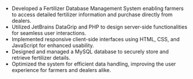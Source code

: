 * Developed a Fertilizer Database Management System enabling farmers to access detailed fertilizer information and purchase directly from dealers.
* Utilized JetBrains DataGrip and PHP to design server-side functionalities for seamless user interactions.
* Implemented responsive client-side interfaces using HTML, CSS, and JavaScript for enhanced usability.
* Designed and managed a MySQL database to securely store and retrieve fertilizer details.
* Optimized the system for efficient data handling, improving the user experience for farmers and dealers alike.
